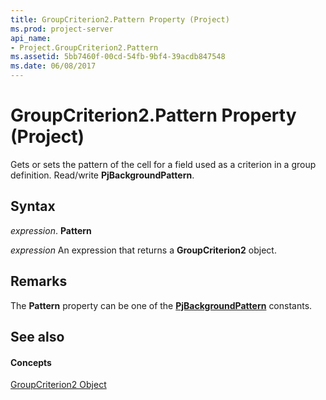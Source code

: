 ```yaml
---
title: GroupCriterion2.Pattern Property (Project)
ms.prod: project-server
api_name:
- Project.GroupCriterion2.Pattern
ms.assetid: 5bb7460f-00cd-54fb-9bf4-39acdb847548
ms.date: 06/08/2017
---
```



# GroupCriterion2.Pattern Property (Project)

Gets or sets the pattern of the cell for a field used as a criterion in a group definition. Read/write **PjBackgroundPattern**.


## Syntax

 _expression_. **Pattern**

 _expression_ An expression that returns a **GroupCriterion2** object.


## Remarks

The **Pattern** property can be one of the **[PjBackgroundPattern](pjbackgroundpattern-enumeration-project.md)** constants.


## See also


#### Concepts


[GroupCriterion2 Object](groupcriterion2-object-project.md)

